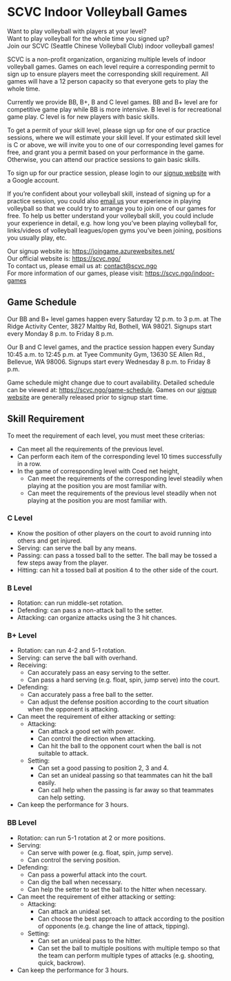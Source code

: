 # SCVC Indoor Volleyball Games

Want to play volleyball with players at your level?  
Want to play volleyball for the whole time you signed up?  
Join our SCVC (Seattle Chinese Volleyball Club) indoor volleyball games!

SCVC is a non-profit organization, organizing multiple levels of indoor volleyball games. Games on each level require a corresponding permit to sign up to ensure players meet the corresponding skill requirement. All games will have a 12 person capacity so that everyone gets to play the whole time.

Currently we provide BB, B+, B and C level games. BB and B+ level are for competitive game play while BB is more intensive. B level is for recreational game play. C level is for new players with basic skills.

To get a permit of your skill level, please sign up for one of our practice sessions, where we will estimate your skill level. If your estimated skill level is C or above, we will invite you to one of our corresponding level games for free, and grant you a permit based on your performance in the game. Otherwise, you can attend our practice sessions to gain basic skills.

To sign up for our practice session, please login to our [signup website](https://joingame.azurewebsites.net/) with a Google account.

If you’re confident about your volleyball skill, instead of signing up for a practice session, you could also [email us](mailto:contact@scvc.ngo) your experience in playing volleyball so that we could try to arrange you to join one of our games for free. To help us better understand your volleyball skill, you could include your experience in detail, e.g. how long you’ve been playing volleyball for, links/videos of volleyball leagues/open gyms you’ve been joining, positions you usually play, etc.

Our signup website is: <https://joingame.azurewebsites.net/>  
Our official website is: <https://scvc.ngo/>  
To contact us, please email us at: <contact@scvc.ngo>  
For more information of our games, please visit: <https://scvc.ngo/indoor-games>  


## Game Schedule

Our BB and B+ level games happen every Saturday 12 p.m. to 3 p.m. at The Ridge Activity Center, 3827 Maltby Rd, Bothell, WA 98021. Signups start every Monday 8 p.m. to Friday 8 p.m.

Our B and C level games, and the practice session happen every Sunday 10:45 a.m. to 12:45 p.m. at Tyee Community Gym, 13630 SE Allen Rd., Bellevue, WA 98006. Signups start every Wednesday 8 p.m. to Friday 8 p.m.

Game schedule might change due to court availability. Detailed schedule can be viewed at: <https://scvc.ngo/game-schedule>. Games on our [signup website](https://joingame.azurewebsites.net/) are generally released prior to signup start time.


## Skill Requirement

To meet the requirement of each level, you must meet these criterias:
- Can meet all the requirements of the previous level.
- Can perform each item of the corresponding level 10 times successfully in a row.
- In the game of corresponding level with Coed net height,
    - Can meet the requirements of the corresponding level steadily when playing at the position you are most familiar with.
    - Can meet the requirements of the previous level steadily when not playing at the position you are most familiar with.

### C Level

- Know the position of other players on the court to avoid running into others and get injured.
- Serving: can serve the ball by any means.
- Passing: can pass a tossed ball to the setter. The ball may be tossed a few steps away from the player.
- Hitting: can hit a tossed ball at position 4 to the other side of the court.

### B Level

- Rotation: can run middle-set rotation.
- Defending: can pass a non-attack ball to the setter.
- Attacking: can organize attacks using the 3 hit chances.

### B+ Level

- Rotation: can run 4-2 and 5-1 rotation.
- Serving: can serve the ball with overhand.
- Receiving:
    - Can accurately pass an easy serving to the setter.
    - Can pass a hard serving (e.g. float, spin, jump serve) into the court.
- Defending:
    - Can accurately pass a free ball to the setter.
    - Can adjust the defense position according to the court situation when the opponent is attacking.
- Can meet the requirement of either attacking or setting:
    - Attacking:
        - Can attack a good set with power.
        - Can control the direction when attacking.
        - Can hit the ball to the opponent court when the ball is not suitable to attack.
    - Setting:
        - Can set a good passing to position 2, 3 and 4.
        - Can set an unideal passing so that teammates can hit the ball easily.
        - Can call help when the passing is far away so that teammates can help setting.
- Can keep the performance for 3 hours.

### BB Level

- Rotation: can run 5-1 rotation at 2 or more positions.
- Serving:
    - Can serve with power (e.g. float, spin, jump serve).
    - Can control the serving position.
- Defending:
    - Can pass a powerful attack into the court.
    - Can dig the ball when necessary.
    - Can help the setter to set the ball to the hitter when necessary.
- Can meet the requirement of either attacking or setting:
    - Attacking:
        - Can attack an unideal set.
        - Can choose the best approach to attack according to the position of opponents (e.g. change the line of attack, tipping).
    - Setting:
        - Can set an unideal pass to the hitter.
        - Can set the ball to multiple positions with multiple tempo so that the team can perform multiple types of attacks (e.g. shooting, quick, backrow).
- Can keep the performance for 3 hours.
